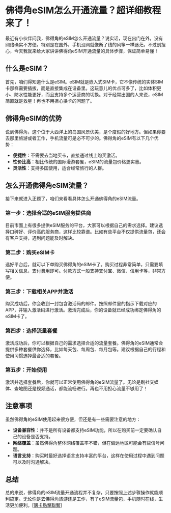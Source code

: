 # 佛得角eSIM怎么开通流量？超详细教程来了！

最近有小伙伴问我，佛得角的eSIM怎么开通流量？说实话，现在出门在外，没有网络确实不方便。特别是在国外，手机没网就像断了线的风筝一样迷茫。不过别担心，今天我就来给大家讲讲佛得角eSIM开通流量的具体步骤，保证简单易懂！

## 什么是eSIM？

首先，咱们得知道什么是eSIM。eSIM就是嵌入式SIM卡，它不像传统的实体SIM卡那样需要插拔，而是直接集成在设备里。这玩意儿的优点可多了，比如体积更小、防水性能更好，而且支持多个运营商的切换。对于经常出国的人来说，eSIM简直就是救星！再也不用担心换卡的问题了。

## 佛得角eSIM的优势

说到佛得角，这个位于大西洋上的岛国风景优美，是个度假的好地方。但如果你要去那里旅游或者工作，手机流量可是必不可少的。佛得角的eSIM有以下几个优势：

- **便捷性**：不需要去当地买卡，直接通过线上购买激活。
- **性价比高**：相比传统的国际漫游套餐，eSIM的流量包价格更实惠。
- **灵活性**：支持多国使用，适合经常旅行的人群。

## 怎么开通佛得角eSIM流量？

接下来就进入正题了，咱们来看看具体怎么开通佛得角的eSIM流量。

### 第一步：选择合适的eSIM服务提供商

目前市面上有很多提供eSIM服务的平台，大家可以根据自己的需求选择。建议选择口碑好、评价高的服务商，这样比较靠谱。比如有些平台不仅提供流量包，还会有客户支持，遇到问题能及时解决。

### 第二步：购买eSIM卡

选好平台后，就可以下单购买佛得角的eSIM卡了。购买过程非常简单，只需要填写相关信息，支付费用即可。付款方式一般支持支付宝、微信、信用卡等，非常方便。

### 第三步：下载相关APP并激活

购买成功后，你会收到一封包含激活码的邮件。按照邮件里的指示下载对应的APP，并输入激活码进行激活。激活完成后，你的设备就已经成功绑定佛得角的eSIM卡了。

### 第四步：选择流量套餐

激活成功后，你可以根据自己的需求选择合适的流量套餐。佛得角的eSIM通常会提供多种套餐供你选择，比如每天包、每周包、每月包等。建议根据自己的行程和使用习惯选择最合适的套餐。

### 第五步：开始使用

激活并选择套餐后，你就可以正常使用佛得角的eSIM流量了。无论是刷社交媒体、查地图还是视频通话，都能流畅进行。再也不用担心流量不够用了！

## 注意事项

虽然佛得角的eSIM使用起来很方便，但还是有一些需要注意的地方：

- **设备兼容性**：并不是所有设备都支持eSIM功能，所以在购买前一定要确认自己的设备是否支持。
- **网络覆盖**：虽然佛得角整体网络覆盖率不错，但在偏远地区可能会有些信号问题。
- **语言支持**：购买时最好选择语言支持丰富的平台，这样在使用过程中遇到问题可以及时沟通解决。

## 总结

总的来说，佛得角的eSIM流量开通流程并不复杂，只要按照上述步骤操作就能顺利搞定。无论你是去佛得角旅游还是工作，有了eSIM流量包，手机随时在线，生活更加便利。[[購卡點擊聯繫](https://t.me/s/esim1088)]